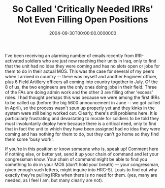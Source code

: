 ﻿---
title: So Called 'Critically Needed IRRs' Not Even Filling Open Positions
date: "2004-09-30T00:00:00.0000000"
featuredImage: img/so-called-critically-needed-irrs-not-even-filling-open-positions-featured.png
---

I've been receiving an alarming number of emails recently from IRR-activated soldiers who are just now reaching their units in Iraq, only to find that the unit had no idea they were coming and has no slots open or jobs for them to do in their actual MOS. This was the case for several of my peers when I arrived in country -- there was myself and another Engineer officer, plus 6 Field Artillery officers all coming into country together in July. Of the 8 of us, the two engineers are the only ones doing jobs in their field. Three of the FAs are doing admin work and the other 3 are filling other 'excess' roles. I had thought perhaps this was because we were among the first IRRs to be called up (before the big 5600 announcement in June -- we got called in April), so the process wasn't spun up properly yet and they kinks in the system were still being worked out. Clearly, there's still problems here. It is particularly frustrating and devastating to morale for soldiers to be told they must involuntarily deploy here because there is a critical need, only to find that in fact the unit to which they have been assigned had no idea they were coming and has nothing for them to do, but they can't go home so they find them some 'busy work'.

If you're in this position or know someone who is, speak up! Comment here if nothing else, or better yet, send it up your chain of command and let your congressman know. Your chain of command might be able to find you something to do in your MOS (don't hold your breath) -- your congressman, given enough such letters, might inquire into HRC-St. Louis to find out why exactly they're pulling IRRs when there is no need for them. (yes, many are needed, as I feel I am, but many clearly are not).


